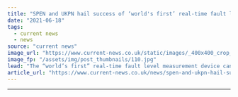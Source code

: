 ```yaml
---
title: "SPEN and UKPN hail success of ‘world's first’ real-time fault level measurement device"
date: "2021-06-18"
tags: 
  - current news
  - news
source: "current news"
image_url: "https://www.current-news.co.uk/static/images/_400x400_crop_center-center/Fault-level-measurement-device-credit-SPEN.jpg"
image_fp: "/assets/img/post_thumbnails/110.jpg"
lead: "​The “world’s first” real-time fault level measurement device can provide results that are accurate to 1%."
article_url: "https://www.current-news.co.uk/news/spen-and-ukpn-hail-success-of-world-first-real-time-fault-level-measurement-device?utm_source=rss-feeds&utm_medium=rss&utm_campaign=rss"
---
```


---
